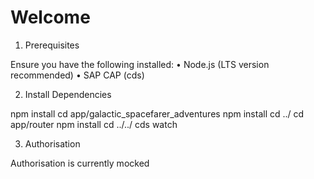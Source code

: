 # Welcome

1. Prerequisites

Ensure you have the following installed:
	•	Node.js (LTS version recommended)
	•	SAP CAP (cds)

2. Install Dependencies

npm install
cd app/galactic_spacefarer_adventures
npm install
cd ../
cd app/router
npm install
cd ../../
cds watch

3. Authorisation

Authorisation is currently mocked
